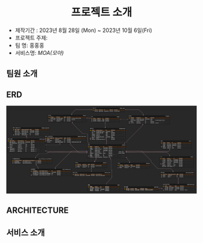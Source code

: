 # <center>  프로젝트 소개 </center>
- 제작기간 : 2023년 8월 28일 (Mon) ~ 2023년 10월 6일(Fri)
- 프로젝트 주제: 
- 팀 명: 홍홍홍
- 서비스명: *MOA(모아)*

## 팀원 소개

## ERD
![title](./assets/ERD.png)

## ARCHITECTURE

## 서비스 소개
